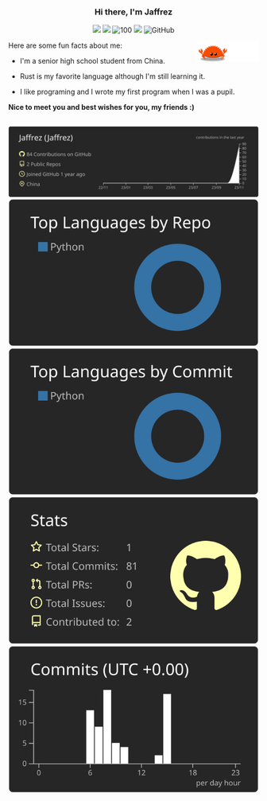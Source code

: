 <h3 align="center">Hi there, I'm Jaffrez</h3>
<p align="middle">
<img src="https://img.shields.io/badge/Best_Like-Rust-green"/>
<img src="https://img.shields.io/badge/Coding...-8A2BE2"/>
<img src="https://komarev.com/ghpvc/?username=jaffrez" alt="100"/>
<img src="https://img.shields.io/github/stars/jaffrez"/>
<img alt="GitHub" src="https://img.shields.io/github/license/jaffrez/seewo_tools"/>
<p/>
<img src="https://github.com/Jaffrez/Jaffrez/blob/51dd20a3e88ee67559273fdf5a6f147b0258632a/assert/ferris.gif" align="right" width="25%"/>

Here are some fun facts about me:

- I'm a senior high school student from China.

- Rust is my favorite language although I'm still learning it.

- I like programing and I wrote my first program when I was a pupil.


**Nice to meet you and best wishes for you, my friends :)**
<h2></h2>

[![](https://raw.githubusercontent.com/Jaffrez/Jaffrez/main/profile-summary-card-output/apprentice/0-profile-details.svg)](https://github.com/vn7n24fzkq/github-profile-summary-cards)
[![](https://raw.githubusercontent.com/Jaffrez/Jaffrez/main/profile-summary-card-output/apprentice/1-repos-per-language.svg)](https://github.com/vn7n24fzkq/github-profile-summary-cards) [![](https://raw.githubusercontent.com/Jaffrez/Jaffrez/main/profile-summary-card-output/apprentice/2-most-commit-language.svg)](https://github.com/vn7n24fzkq/github-profile-summary-cards)
[![](https://raw.githubusercontent.com/Jaffrez/Jaffrez/main/profile-summary-card-output/apprentice/3-stats.svg)](https://github.com/vn7n24fzkq/github-profile-summary-cards) [![](https://raw.githubusercontent.com/Jaffrez/Jaffrez/main/profile-summary-card-output/apprentice/4-productive-time.svg)](https://github.com/vn7n24fzkq/github-profile-summary-cards)

